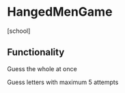 # HangedMenGame
[school]
<h2><b>Functionality</b></h2>
<p>Guess the whole at once</p>
<p>Guess letters with maximum 5 attempts</p>

